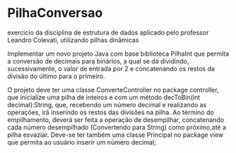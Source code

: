 # PilhaConversao
exercicio da disciplina de estrutura de dados aplicado pelo professor Leandro Colevati, utilizando pilhas dinâmicas

Implementar um novo projeto Java com base biblioteca PilhaInt que permita a conversão de decimais para binários, a qual se dá dividindo, sucessivamente, o valor de entrada por 2 e concatenando os restos da divisão do último para o primeiro.

O projeto deve ter uma classe ConverteController no package controller, que inicialize uma pilha de inteiros e com um método decToBin(int decimal):String, que, recebendo um número decimal e realizando as operações, irá inserindo os restos das divisões na pilha. Ao término do empilhamento, deverá ser feita a operação de desempilhar, concatenando cada número desempilhado (Convertendo para String) como próximo,até a pilha esvaziar.
Deve-se ter também uma classe Principal no package view que permita ao usuário inserir um número decimal;
